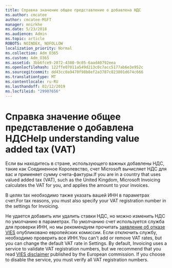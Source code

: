 ```yaml
---
title: Справка значение общее представление о добавлена НДС
ms.author: cmcatee
author: cmcatee-MSFT
manager: mnirkhe
ms.date: 5/23/2018
ms.audience: Admin
ms.topic: article
ROBOTS: NOINDEX, NOFOLLOW
localization_priority: Normal
ms.collection: Adm_O365
ms.custom: Adm_O365
ms.assetid: 3bb6fce9-2072-4380-9c05-6aad40792eea
ms.openlocfilehash: 122ffe07011a549d213c0c7acc5177ab6e3e952c
ms.sourcegitcommit: dd43cc0a9470f98b8ef2a3787c823801d674c666
ms.translationtype: MT
ms.contentlocale: ru-RU
ms.lasthandoff: 02/12/2019
ms.locfileid: "29907656"
---
```

# <a name="help-understanding-value-added-tax-vat"></a><span data-ttu-id="01197-102">Справка значение общее представление о добавлена НДС</span><span class="sxs-lookup"><span data-stu-id="01197-102">Help understanding value added tax (VAT)</span></span>

<span data-ttu-id="01197-103">Если вы находитесь в стране, использующего важных добавлены НДС, такие как Соединенное Королевство, счет Microsoft вычисляет НДС для вас и применяет сумму счета-фактуры.</span><span class="sxs-lookup"><span data-stu-id="01197-103">If you are in a country that uses valued added tax (VAT), such as the United Kingdom, Microsoft Invoicing calculates the VAT for you, and applies the amount to your invoices.</span></span>
  
<span data-ttu-id="01197-104">В целях tax необходимо также указать вашей ИНН в параметрах счет.</span><span class="sxs-lookup"><span data-stu-id="01197-104">For tax reasons, you must also specify your VAT registration number in the settings for Invoicing.</span></span>
  
<span data-ttu-id="01197-p101">Не удается добавить или удалить ставки НДС, но можно изменить НДС по умолчанию в параметрах. По умолчанию счет используется служба для проверки ИНН, но мы рекомендуем прочитать [заявление об отказе VIES](https://go.microsoft.com/fwlink/?LinkID=841741) опубликовано европейских комиссии. Если отключить службу, необходимо проверить все ИНН.</span><span class="sxs-lookup"><span data-stu-id="01197-p101">You can't add or remove VAT rates, but you can change the default VAT rate in Settings. By default, Invoicing uses a service to validate VAT registration numbers, but we recommend that you read [VIES disclaimer](https://go.microsoft.com/fwlink/?LinkID=841741) published by the European commission. If you choose to disable the service, you must verify all VAT registration numbers.</span></span> 
  

